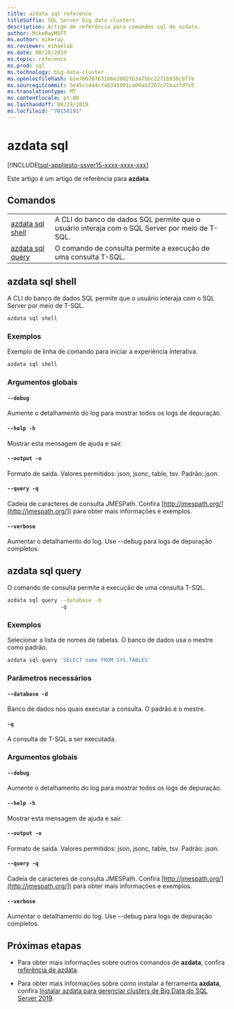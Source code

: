 ```yaml
---
title: azdata sql reference
titleSuffix: SQL Server big data clusters
description: Artigo de referência para comandos sql de azdata.
author: MikeRayMSFT
ms.author: mikeray
ms.reviewer: mihaelab
ms.date: 08/28/2019
ms.topic: reference
ms.prod: sql
ms.technology: big-data-cluster
ms.openlocfilehash: b1e76076763186e2002fb3a7bbc2271b938cbf7e
ms.sourcegitcommit: 5e45cc444cfa0345901ca00ab2262c71ba3fd7c6
ms.translationtype: MT
ms.contentlocale: pt-BR
ms.lasthandoff: 08/29/2019
ms.locfileid: "70158191"
---
```

# <a name="azdata-sql"></a>azdata sql

[!INCLUDE[tsql-appliesto-ssver15-xxxx-xxxx-xxx](../includes/tsql-appliesto-ssver15-xxxx-xxxx-xxx.md)]  

Este artigo é um artigo de referência para **azdata**. 

## <a name="commands"></a>Comandos
|     |     |
| --- | --- |
[azdata sql shell](#azdata-sql-shell) | A CLI do banco de dados SQL permite que o usuário interaja com o SQL Server por meio de T-SQL.
[azdata sql query](#azdata-sql-query) | O comando de consulta permite a execução de uma consulta T-SQL.
## <a name="azdata-sql-shell"></a>azdata sql shell
A CLI do banco de dados SQL permite que o usuário interaja com o SQL Server por meio de T-SQL.
```bash
azdata sql shell 
```
### <a name="examples"></a>Exemplos
Exemplo de linha de comando para iniciar a experiência interativa.
```bash
azdata sql shell
```
### <a name="global-arguments"></a>Argumentos globais
#### `--debug`
Aumente o detalhamento do log para mostrar todos os logs de depuração.
#### `--help -h`
Mostrar esta mensagem de ajuda e sair.
#### `--output -o`
Formato de saída.  Valores permitidos: json, jsonc, table, tsv.  Padrão: json.
#### `--query -q`
Cadeia de caracteres de consulta JMESPath. Confira [http://jmespath.org/](http://jmespath.org/]) para obter mais informações e exemplos.
#### `--verbose`
Aumentar o detalhamento do log. Use --debug para logs de depuração completos.
## <a name="azdata-sql-query"></a>azdata sql query
O comando de consulta permite a execução de uma consulta T-SQL.
```bash
azdata sql query --database -d 
                 -q
```
### <a name="examples"></a>Exemplos
Selecionar a lista de nomes de tabelas.  O banco de dados usa o mestre como padrão.
```bash
azdata sql query 'SELECT name FROM SYS.TABLES'
```
### <a name="required-parameters"></a>Parâmetros necessários
#### `--database -d`
Banco de dados nos quais executar a consulta.  O padrão é o mestre.
#### `-q`
A consulta de T-SQL a ser executada.
### <a name="global-arguments"></a>Argumentos globais
#### `--debug`
Aumente o detalhamento do log para mostrar todos os logs de depuração.
#### `--help -h`
Mostrar esta mensagem de ajuda e sair.
#### `--output -o`
Formato de saída.  Valores permitidos: json, jsonc, table, tsv.  Padrão: json.
#### `--query -q`
Cadeia de caracteres de consulta JMESPath. Confira [http://jmespath.org/](http://jmespath.org/]) para obter mais informações e exemplos.
#### `--verbose`
Aumentar o detalhamento do log. Use --debug para logs de depuração completos.

## <a name="next-steps"></a>Próximas etapas

- Para obter mais informações sobre outros comandos de **azdata**, confira [referência de azdata](reference-azdata.md). 

- Para obter mais informações sobre como instalar a ferramenta **azdata**, confira [Instalar azdata para gerenciar clusters de Big Data do SQL Server 2019](deploy-install-azdata.md).
